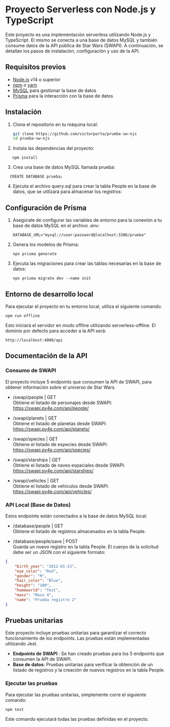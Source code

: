 # Proyecto Serverless con Node.js y TypeScript

Este proyecto es una implementación serverless utilizando Node.js y TypeScript. El mismo se conecta a una base de datos MySQL y también consume datos de la API pública de Star Wars (SWAPI). A continuación, se detallan los pasos de instalación, configuración y uso de la API.

## Requisitos previos
- [Node.js](https://nodejs.org/) v14 o superior
- [npm](https://www.npmjs.com/) o [yarn](https://yarnpkg.com/)
- [MySQL](https://www.mysql.com/) para gestionar la base de datos
- [Prisma](https://www.prisma.io/) para la interacción con la base de datos

## Instalación

1. Clona el repositorio en tu máquina local:
   ```bash
   git clone https://github.com/victorporta/prueba-sw-njs
   cd prueba-sw-njs
   ```
2. Instala las dependencias del proyecto:
```
   npm install
```
3. Crea una base de datos MySQL llamada prueba:
```
  CREATE DATABASE prueba;
```
4. Ejecuta el archivo query.sql para crear la tabla People en la base de datos, que se utilizará para almacenar los registros:

## Configuración de Prisma
1. Asegúrate de configurar las variables de entorno para la conexión a tu base de datos MySQL en el archivo .env:
   ```
   DATABASE_URL="mysql://user:password@localhost:3306/prueba"
   ```
2. Genera los modelos de Prisma:
   ```
   npx prisma generate
   ```
3. Ejecuta las migraciones para crear las tablas necesarias en la base de datos:
   ```
   npx prisma migrate dev --name init
   ```
## Entorno de desarrollo local
Para ejecutar el proyecto en tu entorno local, utiliza el siguiente comando:
```
npm run offline
```
Esto iniciará el servidor en modo offline utilizando serverless-offline. El dominio por defecto para acceder a la API será:
```
http://localhost:4000/api
```
## Documentación de la API
### Consumo de SWAPI
El proyecto incluye 5 endpoints que consumen la API de SWAPI, para obtener información sobre el universo de Star Wars.

- /swapi/people | GET\
Obtiene el listado de personajes desde SWAPI:
https://swapi.py4e.com/api/people/

- /swapi/planets | GET \
Obtiene el listado de planetas desde SWAPI:
https://swapi.py4e.com/api/planets/

- /swapi/species | GET \
Obtiene el listado de especies desde SWAPI:
https://swapi.py4e.com/api/species/

- /swapi/starships | GET\
Obtiene el listado de naves espaciales desde SWAPI:
https://swapi.py4e.com/api/starships/

- /swapi/vehicles | GET\
Obtiene el listado de vehículos desde SWAPI:
https://swapi.py4e.com/api/vehicles/

### API Local (Base de Datos)
Estos endpoints están conectados a la base de datos MySQL local:

- /database/people | GET\
Obtiene el listado de registros almacenados en la tabla People.

- /database/people/save | POST\
Guarda un nuevo registro en la tabla People. El cuerpo de la solicitud debe ser un JSON con el siguiente formato:
```json
{
    "birth_year": "2012-01-23",
    "eye_color": "Red",
    "gender": "M",
    "hair_color": "Blue",
    "height": "100",
    "homeworld": "Test",
    "mass": "Mass 4",
    "name": "Prueba registro 2"
}
```
## Pruebas unitarias
 
Este proyecto incluye pruebas unitarias para garantizar el correcto funcionamiento de los endpoints. Las pruebas están implementadas utilizando Jest.

- **Endpoints de SWAPI** : Se han creado pruebas para los 5 endpoints que consumen la API de SWAPI.
- **Base de datos**: Pruebas unitarias para verificar la obtención de un listado de registros y la creación de nuevos registros en la tabla People.
### Ejecutar las pruebas
Para ejecutar las pruebas unitarias, simplemente corre el siguiente comando:
```
npm test
```
Este comando ejecutará todas las pruebas definidas en el proyecto.


